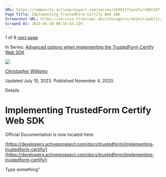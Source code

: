 ```yaml
---
URL: https://community.activeprospect.com/series/4190127/posts/4065187-implementing-trustedform-certify-web-sdk
Page Title: Implementing TrustedForm Certify Web SDK
Screenshot URL: https://service.firecrawl.dev/storage/v1/object/public/media/screenshot-e1051e0d-186a-4c9c-8b99-896254352ab5.png
Scraped At: 2025-05-30 00:16:43.229
---
```


1 of 8 [next page](https://community.activeprospect.com/series/4190127/posts/4076729-flagging-sensitive-data-with-trustedform-certify)

In Series: [Advanced options when implementing the TrustedForm Certify Web SDK](https://community.activeprospect.com/series/4190127-advanced-options-when-implementing-the-trustedform-certify-web-sdk)

[![](https://content2.bloomfire.com/avatars/users/1405246/thumb/thumbnail.png?f=1620827893&Expires=1748567774&Signature=WTTOqztRC7U-S55SOSIf9P3hqE6TNryUy3kqOV4rwBHGDb0Ckl8tieyFbTt9JkDhY5eT2-0nExUlIdUHmcbo~MLaS3OfaLy640OprXvFuAj8jiiiAKvuaNvNO~5TB5YvqgdhNVMxIEoumXqj0k4QPs~MzWZsTWVsufLlvfbmqiCJodrggo81OdQLyzMKVl3rcVUyhjdXKypx89V831oePVWQhGNETN6RZ96OOquiqMR7h2lXD4s7wxNUu2TgO8TUVHu65sI0F~1cswXJqCN9PzSusja9hm7~xyvDe~RncAW3QgSB9IO809B0dAFmhhUJzh-2tQ65jH3MfYLjgzSrzA__&Key-Pair-Id=APKAIDFCFZ2UHE5LPIUA)](https://community.activeprospect.com/memberships/7846678-christopher-williams)

[_Christopher Williams_](https://community.activeprospect.com/memberships/7846678-christopher-williams)

Updated July 10, 2023. Published November 4, 2020.

Details

# Implementing TrustedForm Certify Web SDK

Official Documentation is now located here:

[https://developers.activeprospect.com/docs/trustedform/implementing-trustedform-certify/](https://developers.activeprospect.com/docs/trustedform/implementing-trustedform-certify/)

Type something"

